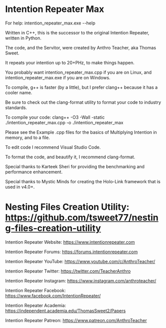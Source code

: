# Intention Repeater Max

For help: intention_repeater_max.exe --help

Written in C++, this is the successor to the original Intention Repeater, written in Python.

The code, and the Servitor, were created by Anthro Teacher, aka Thomas Sweet.

It repeats your intention up to 20+PHz, to make things happen.

You probably want intention_repeater_max.cpp if you are on Linux,
and intention_repeater_max.exe if you are on Windows.

To compile, g++ is faster (by a little), but I prefer clang++ because it has a cooler name.

Be sure to check out the clang-format utility to format your code to industry standards.

To compile your code: clang++ -O3 -Wall -static ./intention_repeater_max.cpp -o ./intention_repeater_max

Please see the Example .cpp files for the basics of Multiplying Intention in memory, and to a file.

To edit code I recommend Visual Studio Code.

To format the code, and beautify it, I recommend clang-format.

Special thanks to Karteek Sheri for providing the benchmarking and performance enhancement.

Special thanks to Mystic Minds for creating the Holo-Link framework that is used in v4.0+.

# Nesting Files Creation Utility: https://github.com/tsweet77/nesting-files-creation-utility

Intention Repeater Website: https://www.intentionrepeater.com

Intention Repeater Forums: https://forums.intentionrepeater.com

Intention Repeater YouTube: https://www.youtube.com/c/AnthroTeacher/

Intention Repeater Twitter: https://twitter.com/TeacherAnthro

Intention Repeater Instagram: https://www.instagram.com/anthroteacher/

Intention Repeater Facebook: https://www.facebook.com/IntentionRepeater/

Intention Repeater Academia: https://independent.academia.edu/ThomasSweet2/Papers

Intention Repeater Patreon: https://www.patreon.com/AnthroTeacher
